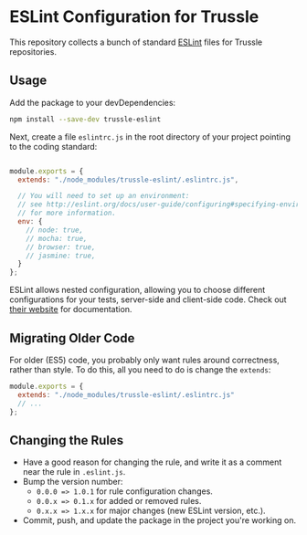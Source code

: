 # ESLint Configuration for Trussle

This repository collects a bunch of standard [ESLint](http://eslint.org/) files for Trussle repositories.

## Usage

Add the package to your devDependencies:

```sh
npm install --save-dev trussle-eslint
```

Next, create a file `eslintrc.js` in the root directory of your project pointing to the coding standard:

```js

module.exports = {
  extends: "./node_modules/trussle-eslint/.eslintrc.js",

  // You will need to set up an environment:
  // see http://eslint.org/docs/user-guide/configuring#specifying-environments
  // for more information.
  env: {
    // node: true,
    // mocha: true,
    // browser: true,
    // jasmine: true,
  }
};
```


ESLint allows nested configuration, allowing you to choose different configurations for your tests, server-side and client-side code. Check out [their website](http://eslint.org/docs/user-guide/configuring#using-configuration-files) for documentation.

## Migrating Older Code

For older (ES5) code, you probably only want rules around correctness, rather than style. To do this, all you need to do is change the `extends`:

```js
module.exports = {
  extends: "./node_modules/trussle-eslint/.eslintrc.js"
  // ...
};
```

## Changing the Rules

- Have a good reason for changing the rule, and write it as a comment near the rule in `.eslint.js`.
- Bump the version number:
  - `0.0.0 => 1.0.1` for rule configuration changes.
  - `0.0.x => 0.1.x` for added or removed rules.
  - `0.x.x => 1.x.x` for major changes (new ESLint version, etc.).
- Commit, push, and update the package in the project you're working on.
